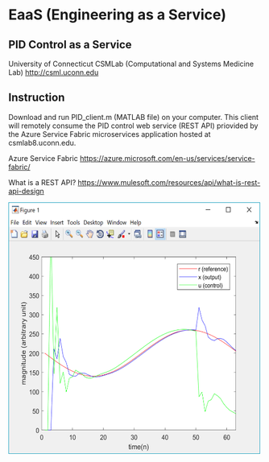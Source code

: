 # EaaS (Engineering as a Service)

## PID Control as a Service
University of Connecticut CSMLab (Computational and Systems Medicine Lab) http://csml.uconn.edu

## Instruction
Download and run PID_client.m (MATLAB file) on your computer. This client will remotely consume the PID control web service (REST API) priovided by the Azure Service Fabric microservices application hosted at csmlab8.uconn.edu.

Azure Service Fabric https://azure.microsoft.com/en-us/services/service-fabric/

What is a REST API? https://www.mulesoft.com/resources/api/what-is-rest-api-design



<img align="left" width="500" height="500" src="screenshots/pid_client.png">

